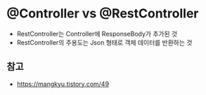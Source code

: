 # @Controller vs @RestController

- RestController는 Controller에 ResponseBody가 추가된 것
- RestController의 주용도는 Json 형태로 객체 데이터를 반환하는 것


## 참고
- https://mangkyu.tistory.com/49
